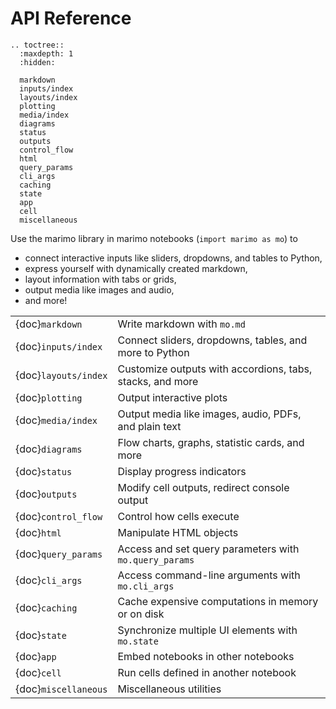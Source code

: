# API Reference

```{eval-rst}
.. toctree::
  :maxdepth: 1
  :hidden:

  markdown
  inputs/index
  layouts/index
  plotting
  media/index
  diagrams
  status
  outputs
  control_flow
  html
  query_params
  cli_args
  caching
  state
  app
  cell
  miscellaneous
```

Use the marimo library in marimo notebooks (`import marimo as mo`) to

- connect interactive inputs like sliders, dropdowns, and tables to Python,
- express yourself with dynamically created markdown,
- layout information with tabs or grids,
- output media like images and audio,
- and more!

|                      |                                                           |
| :------------------- | :-------------------------------------------------------- |
| {doc}`markdown`      | Write markdown with `mo.md`                               |
| {doc}`inputs/index`  | Connect sliders, dropdowns, tables, and more to Python    |
| {doc}`layouts/index` | Customize outputs with accordions, tabs, stacks, and more |
| {doc}`plotting`      | Output interactive plots                                  |
| {doc}`media/index`   | Output media like images, audio, PDFs, and plain text     |
| {doc}`diagrams`      | Flow charts, graphs, statistic cards, and more            |
| {doc}`status`        | Display progress indicators                               |
| {doc}`outputs`       | Modify cell outputs, redirect console output              |
| {doc}`control_flow`  | Control how cells execute                                 |
| {doc}`html`          | Manipulate HTML objects                                   |
| {doc}`query_params`  | Access and set query parameters with `mo.query_params`    |
| {doc}`cli_args`      | Access command-line arguments with `mo.cli_args`          |
| {doc}`caching`       | Cache expensive computations in memory or on disk         |
| {doc}`state`         | Synchronize multiple UI elements with `mo.state`          |
| {doc}`app`           | Embed notebooks in other notebooks                        |
| {doc}`cell`          | Run cells defined in another notebook                     |
| {doc}`miscellaneous` | Miscellaneous utilities                                   |
